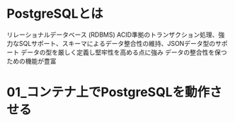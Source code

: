 # PostgreSQLとは
リレーショナルデータベース (RDBMS)
ACID準拠のトランザクション処理、強力なSQLサポート、スキーマによるデータ整合性の維持、JSONデータ型のサポート
データの型を厳しく定義し堅牢性を高める点に強み
データの整合性を保つための機能が豊富


# 01_コンテナ上でPostgreSQLを動作させる
